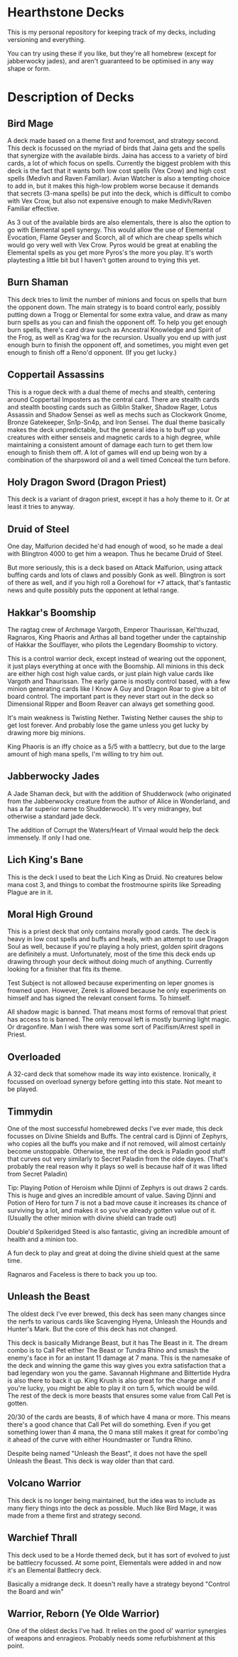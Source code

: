 Hearthstone Decks
=================

This is my personal repository for keeping track of my decks, including versioning and everything.

You can try using these if you like, but they're all homebrew (except for jabberwocky jades), and aren't guaranteed to be optimised in any way shape or form. 

Description of Decks
====================
Bird Mage
---------
A deck made based on a theme first and foremost, and strategy second. This deck is focussed on the myriad of birds that Jaina gets and the spells that synergize with the available birds. Jaina has access to a variety of bird cards, a lot of which focus on spells. Currently the biggest problem with this deck is the fact that it wants both low cost spells (Vex Crow) and high cost spells (Medivh and Raven Familiar). Avian Watcher is also a tempting choice to add in, but it makes this high-low problem worse because it demands that secrets (3-mana spells) be put into the deck, which is difficult to combo with Vex Crow, but also not expensive enough to make Medivh/Raven Familiar effective. 

As 3 out of the available birds are also elementals, there is also the option to go with Elemental spell synergy. This would allow the use of Elemental Evocation, Flame Geyser and Scorch, all of which are cheap spells which would go very well with Vex Crow. Pyros would be great at enabling the Elemental spells as you get more Pyros's the more you play. It's worth playtesting a little bit but I haven't gotten around to trying this yet. 

Burn Shaman
-----------
This deck tries to limit the number of minions and focus on spells that burn the opponent down. The main strategy is to board control early, possibly putting down a Trogg or Elemental for some extra value, and draw as many burn spells as you can and finish the opponent off. To help you get enough burn spells, there's card draw such as Ancestral Knowledge and Spirit of the Frog, as well as Krag'wa for the recursion. Usually you end up with just enough burn to finish the opponent off, and sometimes, you might even get enough to finish off a Reno'd opponent. (If you get lucky.)

Coppertail Assassins
--------------------
This is a rogue deck with a dual theme of mechs and stealth, centering around Coppertail Imposters as the central card. There are stealth cards and stealth boosting cards such as Gilblin Stalker, Shadow Rager, Lotus Assassin and Shadow Sensei as well as mechs such as Clockwork Gnome, Bronze Gatekeeper, Sn1p-Sn4p, and Iron Sensei. The dual theme basically makes the deck unpredictable, but the general idea is to buff up your creatures with either senseis and magnetic cards to a high degree, while maintaining a consistent amount of damage each turn to get them low enough to finish them off. A lot of games will end up being won by a combination of the sharpsword oil and a well timed Conceal the turn before. 

Holy Dragon Sword (Dragon Priest)
-------------
This deck is a variant of dragon priest, except it has a holy theme to it. Or at least it tries to anyway.  

Druid of Steel
--------------
One day, Malfurion decided he'd had enough of wood, so he made a deal with Blingtron 4000 to get him a weapon. Thus he became Druid of Steel.

But more seriously, this is a deck based on Attack Malfurion, using attack buffing cards and lots of claws and possibly Gonk as well. Blingtron is sort of there as well, and if you high roll a Gorehowl for +7 attack, that's fantastic news and quite possibly puts the opponent at lethal range. 

Hakkar's Boomship
-----------------
The ragtag crew of Archmage Vargoth, Emperor Thaurissan, Kel'thuzad, Ragnaros, King Phaoris and Arthas all band together under the captainship of Hakkar the Soulflayer, who pilots the Legendary Boomship to victory. 

This is a control warrior deck, except instead of wearing out the opponent, it just plays everything at once with the Boomship. All minions in this deck are either high cost high value cards, or just plain high value cards like Vargoth and Thaurissan. The early game is mostly control based, with a few minion generating cards like I Know A Guy and Dragon Roar to give a bit of board control. The important part is they never start out in the deck so Dimensional Ripper and Boom Reaver can always get something good.

It's main weakness is Twisting Nether. Twisting Nether causes the ship to get lost forever. And probably lose the game unless you get lucky by drawing more big minions. 

King Phaoris is an iffy choice as a 5/5 with a battlecry, but due to the large amount of high mana spells, I'm willing to try him out. 

Jabberwocky Jades
-----------------
A Jade Shaman deck, but with the addition of Shudderwock (who originated from the Jabberwocky creature from the author of Alice in Wonderland, and has a far superior name to Shudderwock). It's very midrangey, but otherwise a standard jade deck. 

The addition of Corrupt the Waters/Heart of Virnaal would help the deck immensely. If only I had one. 

Lich King's Bane
----------------
This is the deck I used to beat the Lich King as Druid. No creatures below mana cost 3, and things to combat the frostmourne spirits like Spreading Plague are in it. 

Moral High Ground
-----------------
This is a priest deck that only contains morally good cards. The deck is heavy in low cost spells and buffs and heals, with an attempt to use Dragon Soul as well, because if you're playing a holy priest, golden spirit dragons are definitely a must. Unfortunately, most of the time this deck ends up drawing through your deck without doing much of anything. Currently looking for a finisher that fits its theme.

Test Subject is not allowed because experimenting on leper gnomes is frowned upon. However, Zerek is allowed because he only experiments on himself and has signed the relevant consent forms. To himself. 

All shadow magic is banned. That means most forms of removal that priest has access to is banned. The only removal left is mostly burning light magic. Or dragonfire. Man I wish there was some sort of Pacifism/Arrest spell in Priest. 

Overloaded
----------
A 32-card deck that somehow made its way into existence. Ironically, it focussed on overload synergy before getting into this state. Not meant to be played. 

Timmydin
--------
One of the most successful homebrewed decks I've ever made, this deck focusses on Divine Shields and Buffs. The central card is Djinni of Zephyrs, who copies all the buffs you make and if not removed, will almost certainly become unstoppable. Otherwise, the rest of the deck is Paladin good stuff that curves out very similarly to Secret Paladin from the olde dayes. (That's probably the real reason why it plays so well is because half of it was lifted from Secret Paladin)

Tip: Playing Potion of Heroism while Djinni of Zephyrs is out draws 2 cards. This is huge and gives an incredible amount of value. Saving Djinni and Potion of Hero for turn 7 is not a bad move cause it increases its chance of surviving by a lot, and makes it so you've already gotten value out of it. (Usually the other minion with divine shield can trade out)

Double'd Spikeridged Steed is also fantastic, giving an incredible amount of health and a minion too. 

A fun deck to play and great at doing the divine shield quest at the same time. 

Ragnaros and Faceless is there to back you up too. 

Unleash the Beast
-----------------
The oldest deck I've ever brewed, this deck has seen many changes since the nerfs to various cards like Scavenging Hyena, Unleash the Hounds and Hunter's Mark. But the core of this deck has not changed.

This deck is basically Midrange Beast, but it has The Beast in it. The dream combo is to Call Pet either The Beast or Tundra Rhino and smash the enemy's face in for an instant 11 damage at 7 mana. This is the namesake of the deck and winning the game this way gives you extra satisfaction that a bad legendary won you the game. Savannah Highmane and Bittertide Hydra is also there to back it up. King Krush is also great for the charge and if you're lucky, you might be able to play it on turn 5, which would be wild. The rest of the deck is more beasts that ensures some value from Call Pet is gotten. 

20/30 of the cards are beasts, 8 of which have 4 mana or more. This means there's a good chance that Call Pet will do something. Even if you get something lower than 4 mana, the 0 mana still makes it great for combo'ing it ahead of the curve with either Houndmaster or Tundra Rhino. 

Despite being named "Unleash the Beast", it does not have the spell Unleash the Beast. This deck is way older than that card.

Volcano Warrior
---------------
This deck is no longer being maintained, but the idea was to include as many fiery things into the deck as possible. Much like Bird Mage, it was made from a theme first and strategy second.

Warchief Thrall
---------------
This deck used to be a Horde themed deck, but it has sort of evolved to just be battlecry focussed. At some point, Elementals were added in and now it's an Elemental Battlecry deck. 

Basically a midrange deck. It doesn't really have a strategy beyond "Control the Board and win"

Warrior, Reborn (Ye Olde Warrior)
---------------
One of the oldest decks I've had. It relies on the good ol' warrior synergies of weapons and enragieos. Probably needs some refurbishment at this point. 
